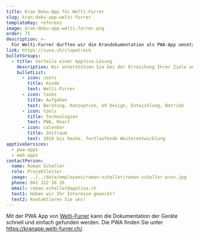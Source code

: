 ```yaml
---
title: Kran Doku-App für Welti-Furrer
slug: kran-doku-app-welti-furrer
templateKey: referenz
image: kran-doku-app-welti-furrer.png
order: 75
description: >-
  Für Welti-Furrer durften wir die Krandokumentation als PWA-App umsetzen.
link: https://suva.ch/slopetrack
bulletGroups:
  - title: Vorteile einer Apptiva-Lösung
    description: Wir unterstützen Sie bei der Erreichung Ihrer Ziele und arbeiten eng und direkt mit Ihnen zusammen.
    bulletList:
      - icon: users
        title: Kunde
        text: Welti-Furrer
      - icon: tasks
        title: Aufgaben
        text: Beratung, Konzeption, UX Design, Entwicklung, Betrieb
      - icon: tools
        title: Technologien
        text: PWA, React
      - icon: calendar
        title: Zeitraum
        text: 2018 bis heute, fortlaufende Weiterentwicklung
apptivaServices:
  - pwa-apps
  - web-apps
contactPerson:
  name: Roman Schaller
  role: Projektleiter
  image: ../../data/employees/roman-schaller/roman-schaller-prev.jpg
  phone: 041 322 26 26
  email: roman.schaller@apptiva.ch
  text1: Haben wir Ihr Interesse geweckt?
  text2: Kontaktieren Sie uns!
---
```



Mit der PWA App von [Welti-Furrer](https://www.welti-furrer.ch/) kann die Dokumentation der Geräte schnell und einfach gefunden werden. Die PWA finden Sie unter <https://kranapp.welti-furrer.ch/>.
